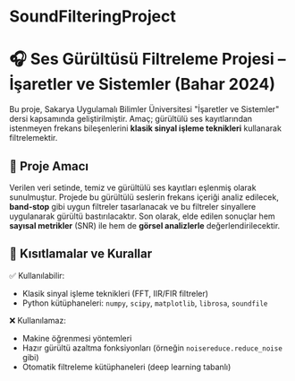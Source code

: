# SoundFilteringProject

# 🎧 Ses Gürültüsü Filtreleme Projesi – İşaretler ve Sistemler (Bahar 2024)

Bu proje, Sakarya Uygulamalı Bilimler Üniversitesi "İşaretler ve Sistemler" dersi kapsamında geliştirilmiştir. Amaç; gürültülü ses kayıtlarından istenmeyen frekans bileşenlerini **klasik sinyal işleme teknikleri** kullanarak filtrelemektir.

## 📌 Proje Amacı

Verilen veri setinde, temiz ve gürültülü ses kayıtları eşlenmiş olarak sunulmuştur. Projede bu gürültülü seslerin frekans içeriği analiz edilecek, **band-stop** gibi uygun filtreler tasarlanacak ve bu filtreler sinyallere uygulanarak gürültü bastırılacaktır. Son olarak, elde edilen sonuçlar hem **sayısal metrikler** (SNR) ile hem de **görsel analizlerle** değerlendirilecektir.

## 🧠 Kısıtlamalar ve Kurallar

✅ Kullanılabilir:
- Klasik sinyal işleme teknikleri (FFT, IIR/FIR filtreler)
- Python kütüphaneleri: `numpy`, `scipy`, `matplotlib`, `librosa`, `soundfile`

❌ Kullanılamaz:
- Makine öğrenmesi yöntemleri
- Hazır gürültü azaltma fonksiyonları (örneğin `noisereduce.reduce_noise` gibi)
- Otomatik filtreleme kütüphaneleri (deep learning tabanlı)

